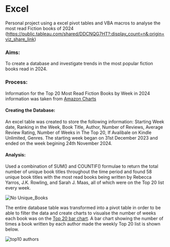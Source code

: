 # Excel
Personal project using a excel pivot tables and VBA macros to analyse the most read Fiction books of 2024
(https://public.tableau.com/shared/DDCNQG7HT?:display_count=n&:origin=viz_share_link)

### Aims:
To create a database and investigate trends in the most popular fiction books read in 2024. 

### Process:
Information for the Top 20 Most Read Fiction Books by Week in 2024 information was taken from [Amazon Charts](https://www.amazon.com/charts/2024-01-07/mostread/fiction?ref=chrt_bk_nav_fwd)

#### Creating the Database:
An excel table was created to store the following information: Starting Week date, Ranking in the Week, Book Title, Author, Number of Reviews, Average Review Rating, Number of Weeks in The Top 20, If Avalibale on Kindle Unlimited, Genres. The starting week began on 31st December 2023 and ended on the week begining 24th November 2024. 

#### Analysis:
Used a combination of SUM() and COUNTIF() formulae to return the total number of unique book titles throughout the time period and found 58 unique book titles with the most read books being written by Rebecca Yarros, J.K. Rowling, and Sarah J. Maas, all of which were on the Top 20 list every week.

![No Unique_Books](https://github.com/user-attachments/assets/4f23b1ec-5c1f-4735-9cd6-ca3bde456b1e)

The entire database table was transformed into a pivot table in order to be able to filter the data and create charts to visualse the number of weeks each book was on the [Top 20 bar chart](https://github.com/user-attachments/files/18026989/Total_weeks_on_top_20.pdf). A bar chart showing the number of times a book written by each author made the weekly Top 20 list is shown below. 

![top10 authors](https://github.com/user-attachments/assets/da294dcd-ea08-4e2a-bd8b-155aeecfb3d0)





